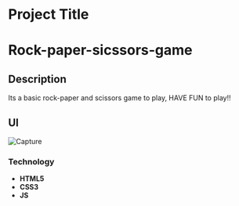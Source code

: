 
# Project Title

# Rock-paper-sicssors-game

## Description

Its a basic rock-paper and scissors game to play, HAVE FUN to play!!

## UI
![Capture](https://user-images.githubusercontent.com/86045021/165950623-8f3b5972-5ed9-4dea-959d-60d432539313.JPG)

### Technology
- **HTML5**
- **CSS3**
- **JS**
